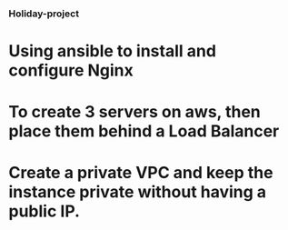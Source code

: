 ### Holiday-project
# Using ansible to install and configure Nginx
# To create 3 servers on aws, then place them behind a Load Balancer
# Create a private VPC and keep the instance private without having a public IP.

